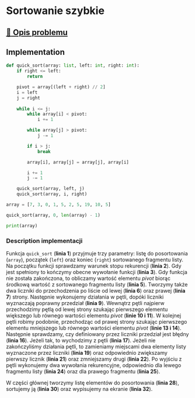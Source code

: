 # Sortowanie szybkie

## [:link: Opis problemu](../../../../algorithms/sorting/quick-sort.md)

## Implementation

```python linenums="1"
def quick_sort(array: list, left: int, right: int):
    if right <= left:
        return

    pivot = array[(left + right) // 2]
    i = left
    j = right
    
    while i <= j:
        while array[i] < pivot:
            i += 1

        while array[j] > pivot:
            j -= 1

        if i > j:
            break

        array[i], array[j] = array[j], array[i]

        i += 1
        j -= 1

    quick_sort(array, left, j)
    quick_sort(array, i, right)

array = [7, 3, 0, 1, 5, 2, 5, 19, 10, 5]

quick_sort(array, 0, len(array) - 1)

print(array)
```

### Description implementacji

Funkcja `quick_sort` (**linia 1**) przyjmuje trzy parametry: listę do posortowania (`array`), początek (`left`) oraz koniec (`right`) sortowanego fragmentu listy. Na początku funkcji sprawdzamy warunek stopu rekurencji (**linia 2**). Gdy jest spełniony to kończymy obecne wywołanie funkcji (**linia 3**). Gdy funkcja nie została zakończona, to obliczamy wartość elementu *pivot* biorąc środkową wartość z sortowanego fragmentu listy (**linia 5**). Tworzymy także dwa liczniki do przechodzenia po liście od lewej (**linia 6**) oraz prawej (**linia 7**) strony. Następnie wykonujemy działania w pętli, dopóki liczniki wyznaczają poprawny przedział (**linia 9**). Wewnątrz pętli najpierw przechodzimy pętlą od lewej strony szukając pierwszego elementu większego lub równego wartości elementu *pivot* (**linie 10 i 11**). W kolejnej pętli robimy podobnie, przechodząc od prawej strony szukając pierwszego elementu mniejszego lub równego wartości elementu *pivot* (**linie 13 i 14**). Następnie sprawdzamy, czy definiowany przez liczniki przedział jest błędny (**linia 16**). Jeżeli tak, to wychodzimy z pętli (**linia 17**). Jeżeli nie zakończyliśmy działania pętli, to zamieniamy miejscami dwa elementy listy wyznaczone przez liczniki (**linia 19**) oraz odpowiednio zwiększamy pierwszy licznik (**linia 21**) oraz zmniejszamy drugi (**linia 22**). Po wyjściu z pętli wykonujemy dwa wywołania rekurencyjne, odpowiednio dla lewego fragmentu listy (**linia 24**) oraz dla prawego fragmentu (**linia 25**).

W części głównej tworzymy listę elementów do posortowania (**linia 28**), sortujemy ją (**linia 30**) oraz wypisujemy na ekranie (**linia 32**).